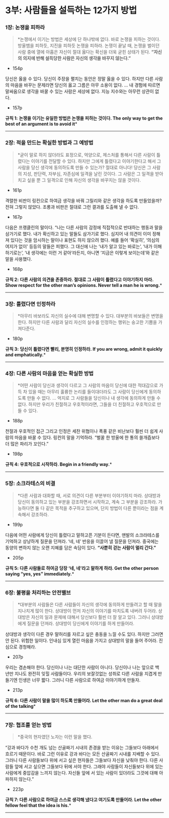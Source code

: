 # 3부: 사람들을 설득하는 12가지 방법

### 1장: 논쟁을 피하라

> *논쟁에서 이기는 방법은 세상에 단 하나밖에 없다. 바로 논쟁을 피하는 것이다. 방울뱀을 피하듯, 지진을 피하듯 논쟁을 피하라. 논쟁이 끝날 때, 논쟁을 벌이던 사람 중에 열에 아홉은 자신이 절대 옳다는 확신을 더욱 굳힌 상태가 된다. **“자신의 의지에 반해 설득당한 사람은 자신의 생각을 바꾸지 않는다.”**
- 154p

당신은 옳을 수 있다. 당신이 주장을 펼치는 동안은 정말 옳을 수 있다. 하지만 다른 사람의 마음을 바꾸는 문제라면 당신의 옳고 그름은 아무 소용이 없다.
…
내 경험에 따르면 말싸움으로 생각을 바꿀 수 있는 사람은 세상에 없다. 지능 지수와는 아무런 상관이 없다.
- 157p

**규칙 1:**
**논쟁을 이기는 유일한 방법은 논쟁을 피하는 것이다.
The only way to get the best of an argument is to avoid it***
> 

---

### 2장: 적을 만드는 확실한 방법과 그 예방법

> *굳이 말로 하지 않더라도 표정으로, 억양으로, 제스처를 통해서 다른 사람이 틀렸다는 이야기를 전달할 수 있다. 하지만 그에게 틀렸다고 이야기한다고 해서 그 사람을 당신 생각에 동의하도록 만들 수 있는가? 절대로 아니다! 당신은 그 사람의 지성, 판단력, 자부심, 자존심에 일격을 날린 것이다. 그 사람은 그 일격을 받아치고 싶을 뿐 그 일격으로 인해 자신의 생각을 바꾸지는 않을 것이다.
- 161p

격렬한 비판이 링컨으로 하여금 생각을 바꿔 그릴리와 같은 생각을 하도록 만들었을까? 전혀 그렇지 않았다. 조롱과 비판은 절대로 그런 결과를 도출해 낼 수 없다.
- 167p

다음은 프랭클린의 말이다. “나는 다른 사람의 감정에 직접적으로 반대하는 행동과 말을 삼가기로 했다. 내가 확신하고 있는 말들도 삼가기로 했다. 심지어 내 의견이 이미 정해져 있다는 것을 암시하는 말이나 표현도 하지 않으려 했다. 예를 들어 ‘확실히’, ‘의심의 여지가 없이’ 등등의 말들은 피했다. 그 대신에 나는 ‘내가 알고 있는 바로는’, ‘내가 이해하기로는’, ‘내 생각에는 이런 거 같아’라든지, 아니면 ‘지금은 이렇게 보이는데’와 같은 말을 사용했다. 
- 168p

**규칙 2:**
**다른 사람의 의견을 존중하라. 절대로 그 사람이 틀렸다고 이야기하지 마라.
Show respect for the other man’s opinions. Never tell a man he is wrong.***
> 

---

### 3장: 틀렸다면 인정하라

> *아무리 바보라도 자신의 실수에 대해 변명할 수 있다. 대부분의 바보들은 변명을 한다. 하지만 다른 사람과 달리 자신의 실수를 인정하는 행위는 숭고한 기쁨을 가져다준다.
- 180p

**규칙 3:**
**당신이 틀렸다면 빨리, 분명히 인정하라.
If you are wrong, admit it quickly and emphatically.***
> 

---

### 4장: 다른 사람의 마음을 얻는 확실한 방법

> *어떤 사람이 당신과 생각이 다르고 그 사람의 마음이 당신에 대한 적대감으로 가득 차 있을 때는 아무리 훌륭한 논리를 들이대더라도 그 사람이 당신에게 동의하도록 만들 수 없다.
…
억지로 그 사람들을 당신이나 내 생각에 동의하게 만들 수 없다. 하지만 우리가 친절하고 우호적이라면, 그들을 더 친절하고 우호적으로 만들 수 있다. 
- 188p

천절과 우호적인 접근 그리고 인정은 세찬 위협이나 폭풍 같은 비난보다 훨씬 더 쉽게 사람의 마음을 바꿀 수 있다. 링컨의 말을 기억하라. “벌꿀 한 방울에 한 통의 쓸개즙보다 더 많은 파리가 꼬인다.”
- 198p

**규칙 4:
우호적으로 시작하라.
Begin in a friendly way.***
> 

---

### 5장: 소크라테스의 비결

> *다른 사람과 대화할 때, 서로 의견이 다른 부분부터 이야기하지 마라. 상대방과 당신이 동의하고 있는 부분을 강조하면서 시작하고, 계속 그 부분을 강조하라. 가능하다면 둘 다 같은 목적을 추구하고 있으며, 단지 방법이 다른 뿐이라는 점을 계속해서 강조하라.
- 199p

다음에 어떤 사람에게 당신이 틀렸다고 말하고픈 기분이 든다면, 맨발의 소크라테스를 기억하고 상냥하게 질문을 던져라. ‘네, 네’ 반응을 이끌어 낼 질문을 던져라. 중국에는 동양의 변하지 않는 오랜 지혜를 담은 속담이 있다. **“사뿐히 걷는 사람이 멀리 간다.”**
- 205p

**규칙 5:
다른 사람들로 하여금 당장 ‘네, 네’라고 말하게 하라.
Get the other person saying “yes, yes” immediately.***
> 

---

### 6장: 불평을 처리하는 안전밸브

> *대부분의 사람들은 다른 사람들이 자신의 생각에 동의하게 만들려고 할 때 말을 지나치게 많이 한다. 상대방이 먼저 자신의 이야기를 마치도록 내버려 두어라. 상대방은 자신의 일과 문제에 대해서 당신보다 훨씬 더 잘 알고 있다. 그러니 상대방에게 질문을 던져라. 상대방이 당신에게 이야기를 하게 만들어라.

상대방과 생각이 다른 경우 말허리를 자르고 싶은 충동을 느낄 수도 있다. 하지만 그러면 안 된다. 위험한 일이다. 인내심 있게 열린 마음을 가지고 상대방의 말을 들어 주어라. 진심으로 경청해라.
- 207p

우리는 겸손해야 한다. 당신이나 나는 대단한 사람이 아니다. 당신이나 나는 앞으로 백 년만 지나도 완전히 잊힐 사람들이다. 우리의 보잘것없는 성취로 다른 사람을 지겹게 만들기엔 인생은 너무 짧다. 그러니 다른 사람으로 하여금 이야기하게 만들자.
- 213p

**규칙 6:
다른 사람이 말을 많이 하도록 만들어라.
Let the other man do a great deal of the talking***
> 

---

### 7장: 협조를 얻는 방법

> *중국의 현자였던 노자는 이런 말을 했다. 

“강과 바다가 수천 개도 넘는 산골짜기 시내의 존경을 받는 이유는 그들보다 아래에서 흐르기 때문이다. 바로 그런 이유로 강과 바다는 모든 산골짜기 시내를 지배할 수 있다. 그러니 다른 사람들보다 위에 서고 싶은 현자들은 그들보다 자신을 낮춰야 한다. 다른 사람들 앞에 서고 싶으면 그들보다 뒤에 서야 한다. 그래야 사람들이 자신들보다 위에 있는 사람에게 중압감을 느끼지 않는다. 자신들 앞에 서 있는 사람이 있더라도 그것에 대해 아파하지 않는다.”
- 223p

**규칙 7:
다른 사람으로 하여금 스스로 생각해 냈다고 여기도록 만들어라.
Let the other fellow feel that the idea is his.***
> 

---